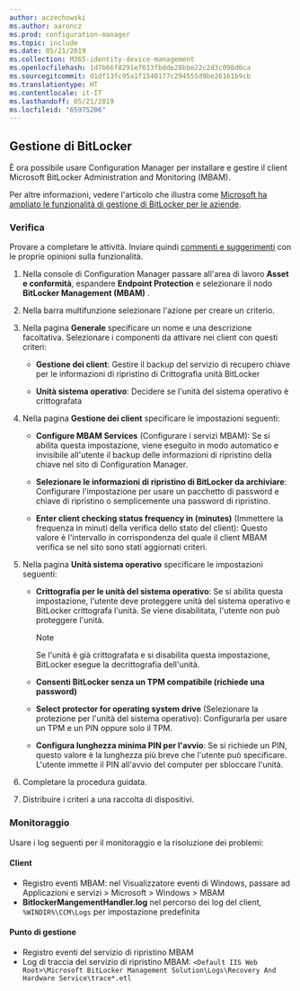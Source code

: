 ```yaml
---
author: aczechowski
ms.author: aaroncz
ms.prod: configuration-manager
ms.topic: include
ms.date: 05/21/2019
ms.collection: M365-identity-device-management
ms.openlocfilehash: 1d7b66f8291e7013fbdde28bbe22c2d3c098d0ca
ms.sourcegitcommit: d1df13fc95a1f1540177c294555d9be26161b9cb
ms.translationtype: HT
ms.contentlocale: it-IT
ms.lasthandoff: 05/21/2019
ms.locfileid: "65975206"
---
```

## <a name="bkmk_bitlocker"></a> Gestione di BitLocker

<!--3601034-->

È ora possibile usare Configuration Manager per installare e gestire il client Microsoft BitLocker Administration and Monitoring (MBAM).

Per altre informazioni, vedere l'articolo che illustra come [Microsoft ha ampliato le funzionalità di gestione di BitLocker per le aziende](https://techcommunity.microsoft.com/t5/Enterprise-Mobility-Security/Microsoft-expands-BitLocker-management-capabilities-for-the/ba-p/544329).

### <a name="try-it-out"></a>Verifica

Provare a completare le attività. Inviare quindi [commenti e suggerimenti](/sccm/core/understand/find-help#product-feedback) con le proprie opinioni sulla funzionalità.

1. Nella console di Configuration Manager passare all'area di lavoro **Asset e conformità**, espandere **Endpoint Protection** e selezionare il nodo **BitLocker Management (MBAM)** .

1. Nella barra multifunzione selezionare l'azione per creare un criterio.  

1. Nella pagina **Generale** specificare un nome e una descrizione facoltativa. Selezionare i componenti da attivare nei client con questi criteri:  

    - **Gestione dei client**: Gestire il backup del servizio di recupero chiave per le informazioni di ripristino di Crittografia unità BitLocker  

    - **Unità sistema operativo**: Decidere se l'unità del sistema operativo è crittografata

1. Nella pagina **Gestione dei client** specificare le impostazioni seguenti:

    - **Configure MBAM Services** (Configurare i servizi MBAM): Se si abilita questa impostazione, viene eseguito in modo automatico e invisibile all'utente il backup delle informazioni di ripristino della chiave nel sito di Configuration Manager.  

    - **Selezionare le informazioni di ripristino di BitLocker da archiviare**: Configurare l'impostazione per usare un pacchetto di password e chiave di ripristino o semplicemente una password di ripristino.

    - **Enter client checking status frequency in (minutes)** (Immettere la frequenza in minuti della verifica dello stato del client): Questo valore è l'intervallo in corrispondenza del quale il client MBAM verifica se nel sito sono stati aggiornati criteri.

1. Nella pagina **Unità sistema operativo** specificare le impostazioni seguenti:  

    - **Crittografia per le unità del sistema operativo**: Se si abilita questa impostazione, l'utente deve proteggere unità del sistema operativo e BitLocker crittografa l'unità. Se viene disabilitata, l'utente non può proteggere l'unità.  

        > [!Note]  
        > Se l'unità è già crittografata e si disabilita questa impostazione, BitLocker esegue la decrittografia dell'unità.  

    - **Consenti BitLocker senza un TPM compatibile (richiede una password)**

    - **Select protector for operating system drive** (Selezionare la protezione per l'unità del sistema operativo): Configurarla per usare un TPM e un PIN oppure solo il TPM.

    - **Configura lunghezza minima PIN per l'avvio**: Se si richiede un PIN, questo valore è la lunghezza più breve che l'utente può specificare. L'utente immette il PIN all'avvio del computer per sbloccare l'unità.

1. Completare la procedura guidata.

1. Distribuire i criteri a una raccolta di dispositivi.

### <a name="monitor"></a>Monitoraggio

Usare i log seguenti per il monitoraggio e la risoluzione dei problemi:

#### <a name="client"></a>Client

- Registro eventi MBAM: nel Visualizzatore eventi di Windows, passare ad Applicazioni e servizi > Microsoft > Windows > MBAM
- **BitlockerMangementHandler.log** nel percorso dei log del client, `%WINDIR%\CCM\Logs` per impostazione predefinita

#### <a name="management-point"></a>Punto di gestione

- Registro eventi del servizio di ripristino MBAM
- Log di traccia del servizio di ripristino MBAM: `<Default IIS Web Root>\Microsoft BitLocker Management Solution\Logs\Recovery And Hardware Service\trace*.etl`
